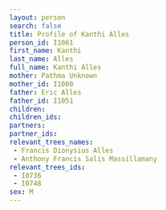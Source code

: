 ```yaml
---
layout: person
search: false
title: Profile of Kanthi Alles
person_id: I1061
first_name: Kanthi
last_name: Alles
full_name: Kanthi Alles
mother: Pathma Unknown
mother_id: I1060
father: Eric Alles
father_id: I1051
children:
children_ids:
partners:
partner_ids:
relevant_trees_names:
 - Francis Dionysius Alles
 - Anthony Francis Salis Massillamany
relevant_trees_ids:
 - I0736
 - I0748
sex: M
---
```


